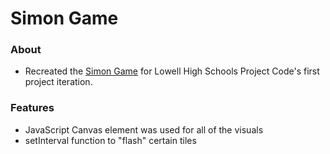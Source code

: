 # Simon Game

### About

* Recreated the [Simon Game](http://www.freesimon.org/) for Lowell High Schools Project Code's first project iteration. 

### Features

* JavaScript Canvas element was used for all of the visuals
* setInterval function to "flash" certain tiles
